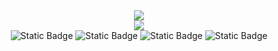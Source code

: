 <div align=center>
	<a href="https://hits.seeyoufarm.com"><img src="https://hits.seeyoufarm.com/api/count/incr/badge.svg?url=https%3A%2F%2Fgithub.com%2Fshinyebeen%2F&count_bg=%23FF9090&title_bg=%23555555&icon=&icon_color=%23E7E7E7&title=hits&edge_flat=false"/></a>
</div>

<div align=center>
	<img src="https://github-readme-stats.vercel.app/api?username=yebeen">
</div>

<div align=center>
	<img alt="Static Badge" src="https://img.shields.io/badge/python-white?logo=python&logoColor=blue">
	<img alt="Static Badge" src="https://img.shields.io/badge/pytorch-white?logo=pytorch&logoColor=orange">
	<img alt="Static Badge" src="https://img.shields.io/badge/tensorflow-white?logo=tensorflow&logoColor=orange">
	<img alt="Static Badge" src="https://img.shields.io/badge/keras-white?logo=keras&logoColor=darkred">
</div>


<!--
**shinyebeen/shinyebeen** is a ✨ _special_ ✨ repository because its `README.md` (this file) appears on your GitHub profile.

Here are some ideas to get you started:

- 🔭 I’m currently working on ...
- 🌱 I’m currently learning ...
- 👯 I’m looking to collaborate on ...
- 🤔 I’m looking for help with ...
- 💬 Ask me about ...
- 📫 How to reach me: ...
- 😄 Pronouns: ...
- ⚡ Fun fact: ...
-->
